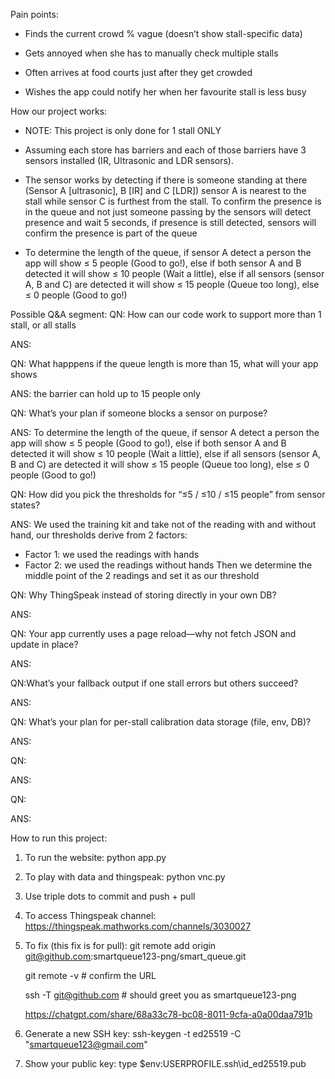 Pain points: 

- Finds the current crowd % vague (doesn’t show stall-specific data)

- Gets annoyed when she has to manually check multiple stalls

- Often arrives at food courts just after they get crowded

- Wishes the app could notify her when her favourite stall is less busy



How our project works:

- NOTE: This project is only done for 1 stall ONLY 

- Assuming each store has barriers and each of those barriers have 3 sensors installed (IR, Ultrasonic and LDR sensors). 

- The sensor works by detecting if there is someone standing at there (Sensor A [ultrasonic], B [IR] and C [LDR]) sensor A is nearest to the stall while sensor C is furthest from the stall. To confirm the presence is in the queue and not just someone passing by the sensors will detect presence and wait 5 seconds, if presence is still detected, sensors will confirm the presence is part of the queue

- To determine the length of the queue, if sensor A detect a person the app will show ≤ 5 people (Good to go!), else if both sensor A and B detected it will show ≤ 10 people (Wait a little), else if all sensors (sensor A, B and C) are detected it will show ≤ 15 people (Queue too long), else ≤ 0 people (Good to go!)


Possible Q&A segment:
QN: How can our code work to support more than 1 stall, or all stalls 

ANS: 



QN: What happpens if the queue length is more than 15, what will your app shows

ANS: the barrier can hold up to 15 people only



QN: What’s your plan if someone blocks a sensor on purpose?

ANS: To determine the length of the queue, if sensor A detect a person the app will show ≤ 5 people (Good to go!), else if both sensor A and B detected it will show ≤ 10 people (Wait a little), else if all sensors (sensor A, B and C) are detected it will show ≤ 15 people (Queue too long), else ≤ 0 people (Good to go!)



QN: How did you pick the thresholds for “≤5 / ≤10 / ≤15 people” from sensor states?

ANS: We used the training kit and take not of the reading with and without hand, our thresholds derive from 2 factors:
- Factor 1: we used the readings with hands
- Factor 2: we used the readings without hands 
Then we determine the middle point of the 2 readings and set it as our threshold



QN: Why ThingSpeak instead of storing directly in your own DB?

ANS: 



QN: Your app currently uses a page reload—why not fetch JSON and update in place?

ANS: 



QN:What’s your fallback output if one stall errors but others succeed?

ANS: 



QN: What’s your plan for per-stall calibration data storage (file, env, DB)?

ANS: 



QN:

ANS: 



QN:

ANS: 


How to run this project:

1. To run the website: python app.py

2. To play with data and thingspeak: python vnc.py 

3. Use triple dots to commit and push + pull

4. To access Thingspeak channel: https://thingspeak.mathworks.com/channels/3030027 

5. To fix (this fix is for pull): git remote add origin git@github.com:smartqueue123-png/smart_queue.git

    git remote -v           # confirm the URL

    ssh -T git@github.com   # should greet you as smartqueue123-png

    https://chatgpt.com/share/68a33c78-bc08-8011-9cfa-a0a00daa791b 

6. Generate a new SSH key: ssh-keygen -t ed25519 -C "smartqueue123@gmail.com"

7. Show your public key: type $env:USERPROFILE\.ssh\id_ed25519.pub






